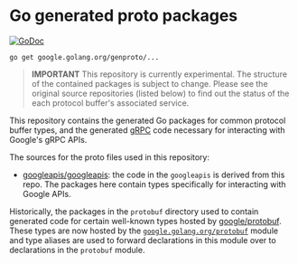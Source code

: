 Go generated proto packages
===========================

[![GoDoc](https://godoc.org/google.golang.org/genproto?status.svg)](https://godoc.org/google.golang.org/genproto)

```
go get google.golang.org/genproto/...
```

> **IMPORTANT** This repository is currently experimental. The structure
> of the contained packages is subject to change. Please see the original
> source repositories (listed below) to find out the status of the each
> protocol buffer's associated service.

This repository contains the generated Go packages for common protocol buffer
types, and the generated [gRPC][1] code necessary for interacting with Google's gRPC
APIs.

The sources for the proto files used in this repository:

* [googleapis/googleapis][2]: the code in the `googleapis` is derived from this
  repo. The packages here contain types specifically for interacting with Google
  APIs.

Historically, the packages in the `protobuf` directory used to contain
generated code for certain well-known types hosted by [google/protobuf][3].
These types are now hosted by the [`google.golang.org/protobuf`][4] module
and type aliases are used to forward declarations in this module over to
declarations in the `protobuf` module.

[1]: http://grpc.io
[2]: https://github.com/googleapis/googleapis/
[3]: https://github.com/google/protobuf/
[4]: https://pkg.go.dev/mod/google.golang.org/protobuf
